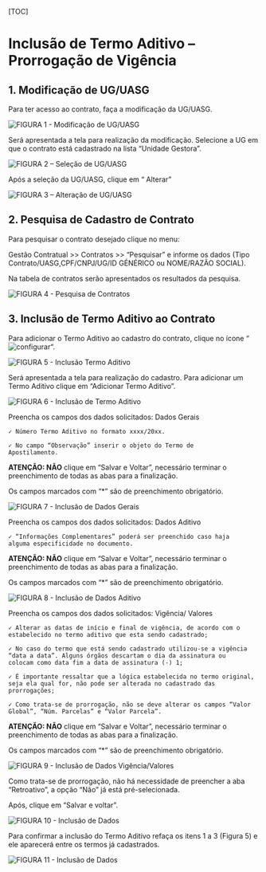 [TOC]

# Inclusão de Termo Aditivo – Prorrogação de Vigência

## 1. Modificação de UG/UASG

Para ter acesso ao contrato, faça a modificação da UG/UASG.

![FIGURA 1 - Modificação de UG/UASG](./images/figura1.JPG)

Será apresentada a tela para realização da modificação. Selecione a UG em
que o contrato está cadastrado na lista “Unidade Gestora”.

![FIGURA 2 – Seleção de UG/UASG](./images/figura2.JPG)

Após a seleção da UG/UASG, clique em “ Alterar”

![FIGURA 3 – Alteração de UG/UASG](./images/figura3.JPG)

## 2. Pesquisa de Cadastro de Contrato

Para pesquisar o contrato desejado clique no menu:

Gestão Contratual >> Contratos >> “Pesquisar” e informe os dados (Tipo
Contrato/UASG,CPF/CNPJ/UG/ID GÉNÉRICO ou NOME/RAZÃO SOCIAL).

Na tabela de contratos serão apresentados os resultados da pesquisa.

![FIGURA 4 - Pesquisa de Contratos](./images/figura4.JPG)

## 3. Inclusão de Termo Aditivo ao Contrato

Para adicionar o Termo Aditivo ao cadastro do contrato, clique no ícone
“![configurar](../../../icons/configurar.JPG)“.

![FIGURA 5 - Inclusão Termo Aditivo](./images/figura5.JPG)

Será apresentada a tela para realização do cadastro. Para adicionar um
Termo Aditivo clique em “Adicionar Termo Aditivo”.

![FIGURA 6 - Inclusão de Termo Aditivo](./images/figura6.JPG)

Preencha os campos dos dados solicitados: Dados Gerais

    ✓ Número Termo Aditivo no formato xxxx/20xx.

    ✓ No campo “Observação” inserir o objeto do Termo de
    Apostilamento.

**ATENÇÃO: NÃO** clique em “Salvar e Voltar”, necessário terminar o
preenchimento de todas as abas para a finalização.

Os campos marcados com “*” são de preenchimento obrigatório.

![FIGURA 7 - Inclusão de Dados Gerais](./images/figura7.JPG)

Preencha os campos dos dados solicitados: Dados Aditivo

    ✓ “Informações Complementares” poderá ser preenchido caso haja
    alguma especificidade no documento.

**ATENÇÃO: NÃO** clique em “Salvar e Voltar”, necessário terminar o
preenchimento de todas as abas para a finalização.

Os campos marcados com “*” são de preenchimento obrigatório.

![FIGURA 8 - Inclusão de Dados Aditivo](./images/figura8.JPG)

Preencha os campos dos dados solicitados: Vigência/ Valores

    ✓ Alterar as datas de início e final de vigência, de acordo com o
    estabelecido no termo aditivo que esta sendo cadastrado;

    ✓ No caso do termo que está sendo cadastrado utilizou-se a vigência
    “data a data”. Alguns órgãos descartam o dia da assinatura ou
    colocam como data fim a data de assinatura (-) 1;

    ✓ É importante ressaltar que a lógica estabelecida no termo original,
    seja ela qual for, não pode ser alterada no cadastrado das
    prorrogações;

    ✓ Como trata-se de prorrogação, não se deve alterar os campos “Valor
    Global”, “Núm. Parcelas” e “Valor Parcela”.

**ATENÇÃO: NÃO** clique em “Salvar e Voltar”, necessário terminar o
preenchimento de todas as abas para a finalização.

Os campos marcados com “*” são de preenchimento obrigatório.

![FIGURA 9 - Inclusão de Dados Vigência/Valores](./images/figura9.JPG)

Como trata-se de prorrogação, não há necessidade de preencher a aba
“Retroativo”, a opção “Não” já está pré-selecionada.

Após, clique em “Salvar e voltar”. 

![FIGURA 10 - Inclusão de Dados](./images/figura10.JPG)

Para confirmar a inclusão do Termo Aditivo refaça os itens 1 a 3 (Figura 5) e
ele aparecerá entre os termos já cadastrados.

![FIGURA 11 - Inclusão de Dados](./images/figura11.JPG)
